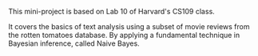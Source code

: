 This mini-project is based on Lab 10 of Harvard's CS109 class.

It covers the basics of text analysis using a subset of movie reviews from the rotten tomatoes database. By applying a fundamental technique in Bayesian inference, called Naive Bayes.

